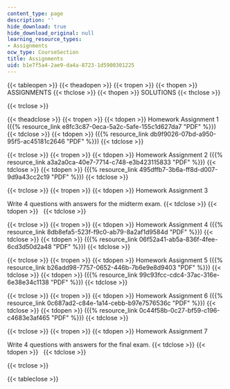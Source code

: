 ```yaml
---
content_type: page
description: ''
hide_download: true
hide_download_original: null
learning_resource_types:
- Assignments
ocw_type: CourseSection
title: Assignments
uid: b1e7f5a4-2ae9-da4a-8723-1d5900301225
---
```


{{< tableopen >}}
{{< theadopen >}}
{{< tropen >}}
{{< thopen >}}
ASSIGNMENTS
{{< thclose >}}
{{< thopen >}}
SOLUTIONS
{{< thclose >}}

{{< trclose >}}

{{< theadclose >}}
{{< tropen >}}
{{< tdopen >}}
Homework Assignment 1 ({{% resource_link e8fc3c87-0eca-5a2c-5afe-155c1d627da7 "PDF" %}})
{{< tdclose >}}
{{< tdopen >}}
({{% resource_link db9f9026-07bd-a950-95f5-ac45181c2646 "PDF" %}})
{{< tdclose >}}

{{< trclose >}}
{{< tropen >}}
{{< tdopen >}}
Homework Assignment 2 ({{% resource_link a3a2a0ca-40e7-7714-c748-e3b423115833 "PDF" %}})
{{< tdclose >}}
{{< tdopen >}}
({{% resource_link 495dffb7-3b6a-ff8d-d007-9d9a43cc2c19 "PDF" %}})
{{< tdclose >}}

{{< trclose >}}
{{< tropen >}}
{{< tdopen >}}
Homework Assignment 3  
  
Write 4 questions with answers for the midterm exam.
{{< tdclose >}}
{{< tdopen >}}
 
{{< tdclose >}}

{{< trclose >}}
{{< tropen >}}
{{< tdopen >}}
Homework Assignment 4 ({{% resource_link 8db8efa5-523f-f9c0-ab79-8a2af1d9584d "PDF" %}})
{{< tdclose >}}
{{< tdopen >}}
({{% resource_link 06f52a41-ab5a-836f-4fee-6cd3d50d2a48 "PDF" %}})
{{< tdclose >}}

{{< trclose >}}
{{< tropen >}}
{{< tdopen >}}
Homework Assignment 5 ({{% resource_link b26add98-7757-0652-446b-7b6e9e8d9403 "PDF" %}})
{{< tdclose >}}
{{< tdopen >}}
({{% resource_link 99c93fcc-cdc4-37ac-316e-6e38e34c1138 "PDF" %}})
{{< tdclose >}}

{{< trclose >}}
{{< tropen >}}
{{< tdopen >}}
Homework Assignment 6 ({{% resource_link 0c687ad2-c84e-1a14-cebb-b97e7576536c "PDF" %}})
{{< tdclose >}}
{{< tdopen >}}
({{% resource_link 0c44f58b-0c27-bf59-c196-c4683e3af465 "PDF" %}})
{{< tdclose >}}

{{< trclose >}}
{{< tropen >}}
{{< tdopen >}}
Homework Assignment 7  
  
Write 4 questions with answers for the final exam.
{{< tdclose >}}
{{< tdopen >}}
 
{{< tdclose >}}

{{< trclose >}}

{{< tableclose >}}